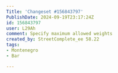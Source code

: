 ```yaml
---
Title: 'Changeset #156843797'
PublishDate: 2024-09-19T23:17:24Z
id: 156843797
user: L29Ah
comment: Specify maximum allowed weights
created_by: StreetComplete_ee 58.22
tags:
- Montenegro
- Bar

---
```

